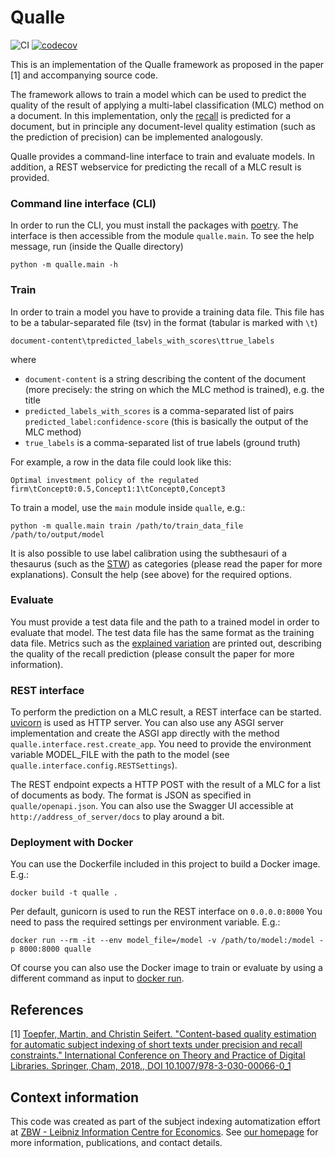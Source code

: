 # Qualle
![CI](https://github.com/zbw/qualle/actions/workflows/main.yml/badge.svg)
[![codecov](https://codecov.io/gh/zbw/qualle/branch/master/graph/badge.svg?token=ZE7OWKA83Q)](https://codecov.io/gh/zbw/qualle)

This is an implementation of the Qualle framework as proposed in the paper
[1] and accompanying source code.

The framework allows to train a model which can be used to predict
the quality of the result of applying a multi-label classification (MLC) 
method on a document. In this implementation, only the
[recall](https://en.wikipedia.org/wiki/Precision_and_recall) 
is predicted for a document, but in principle
any document-level quality estimation (such as the prediction of precision) 
can be implemented analogously.

Qualle provides a command-line interface to train
and evaluate models. In addition, a REST webservice for predicting
the recall of a MLC result is provided.

### Command line interface (CLI)
In order to run the CLI, you must install the packages with [poetry](https://python-poetry.org).
The interface is then accessible from the module ``qualle.main``. To
see the help message, run (inside the Qualle directory)

``python -m qualle.main -h``


### Train
In order to train a model you have to provide a training data file.
This file has to be a tabular-separated file (tsv) in the format (tabular is marked with ``\t``)

```document-content\tpredicted_labels_with_scores\ttrue_labels```

where
- ``document-content`` is a string describing the content of the document
(more precisely: the string on which the MLC method is trained), e.g. the title
- ``predicted_labels_with_scores`` is a comma-separated list of pairs ``predicted_label:confidence-score``
(this is basically the output of the MLC method)
- ``true_labels`` is a comma-separated list of true labels (ground truth)

For example, a row in the data file could look like this:

``Optimal investment policy of the regulated firm\tConcept0:0.5,Concept1:1\tConcept0,Concept3``

To train a model, use the ``main`` module inside ``qualle``, e.g.:

``python -m qualle.main train /path/to/train_data_file /path/to/output/model``

It is also possible to use label calibration using the subthesauri of a thesaurus (such as the [STW](http://zbw.eu/stw/version/latest/about))
as categories (please read the paper for more explanations). Consult the help (see above) for the required options.

### Evaluate
You must provide a test data file and the path to a trained model in order to evaluate that model.
The test data file has the same format as the training data file. Metrics
such as the [explained variation](https://en.wikipedia.org/wiki/Explained_variation) are printed out, describing the quality
of the recall prediction (please consult the paper for more information).

### REST interface
To perform the prediction on a MLC result, a REST interface can be started. 
[uvicorn](https://www.uvicorn.org/) is used as HTTP server. You can also use any
ASGI server implementation and create the ASGI app directly with the method
``qualle.interface.rest.create_app``. You need to provide the environment variable
MODEL_FILE with the path to the model (see ``qualle.interface.config.RESTSettings``).

The REST endpoint expects a HTTP POST with the result of a MLC for a list of documents
as body. The format is JSON as specified in ``qualle/openapi.json``. You can also use
the Swagger UI accessible at ``http://address_of_server/docs`` to play around a bit.

### Deployment with Docker
You can use the Dockerfile included in this project to build a Docker image. E.g.:

 ``docker build -t qualle .``

Per default, gunicorn is used to run the REST interface on ``0.0.0.0:8000``
You need to pass the required settings per environment variable. E.g.:

``docker run --rm -it --env model_file=/model -v /path/to/model:/model -p 8000:8000 qualle``

Of course you can also use the Docker image to train or evaluate by using a 
different command as input to [docker run](https://docs.docker.com/engine/reference/run/#general-form).

## References
[1] [Toepfer, Martin, and Christin Seifert. "Content-based quality estimation for automatic subject indexing of short texts under precision and recall constraints." International Conference on Theory and Practice of Digital Libraries. Springer, Cham, 2018., DOI 10.1007/978-3-030-00066-0_1](https://arxiv.org/abs/1806.02743)

## Context information
This code was created as part of the subject indexing automatization effort at [ZBW - Leibniz Information Centre for Economics](https://www.zbw.eu/en/). See [our homepage](https://www.zbw.eu/en/about-us/key-activities/automated-subject-indexing) for more information, publications, and contact details.
